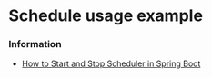 # Schedule usage example

### Information

* [How to Start and Stop Scheduler in Spring Boot](https://www.yawintutor.com/how-to-start-and-stop-scheduler-in-spring-boot/)
